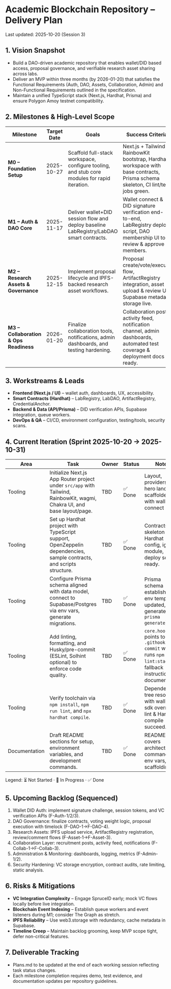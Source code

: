 # Academic Blockchain Repository – Delivery Plan

Last updated: 2025-10-20 (Session 3)

## 1. Vision Snapshot

- Build a DAO-driven academic repository that enables wallet/DID based access, proposal governance, and verifiable research asset sharing across labs.
- Deliver an MVP within three months (by 2026-01-20) that satisfies the Functional Requirements (Auth, DAO, Assets, Collaboration, Admin) and Non-Functional Requirements outlined in the specification.
- Maintain a unified TypeScript stack (Next.js, Hardhat, Prisma) and ensure Polygon Amoy testnet compatibility.

## 2. Milestones & High-Level Scope

| Milestone                              | Target Date | Goals                                                                                        | Success Criteria                                                                                                                   |
| -------------------------------------- | ----------- | -------------------------------------------------------------------------------------------- | ---------------------------------------------------------------------------------------------------------------------------------- |
| **M0 – Foundation Setup**              | 2025-10-27  | Scaffold full-stack workspace, configure tooling, and stub core modules for rapid iteration. | Next.js + Tailwind + RainbowKit bootstrap, Hardhat workspace with base contracts, Prisma schema skeleton, CI lint/test jobs green. |
| **M1 – Auth & DAO Core**               | 2025-11-17  | Deliver wallet+DID session flow and deploy baseline LabRegistry/LabDAO smart contracts.      | Wallet connect & DID signature verification end-to-end, LabRegistry deploy script, DAO membership UI to review & approve members.  |
| **M2 – Research Assets & Governance**  | 2025-12-15  | Implement proposal lifecycle and IPFS-backed research asset workflows.                       | Proposal create/vote/execute flow, ArtifactRegistry integration, asset upload & review UI, Supabase metadata storage live.         |
| **M3 – Collaboration & Ops Readiness** | 2026-01-20  | Finalize collaboration tools, notifications, admin dashboards, and testing hardening.        | Collaboration posts, activity feed, notification channel, admin dashboards, automated test coverage & deployment docs ready.       |

## 3. Workstreams & Leads

- **Frontend (Next.js / UI)** – wallet auth, dashboards, UX, accessibility.
- **Smart Contracts (Hardhat)** – LabRegistry, LabDAO, ArtifactRegistry, CredentialAnchor.
- **Backend & Data (API/Prisma)** – DID verification APIs, Supabase integration, queue workers.
- **DevOps & QA** – CI/CD, environment configuration, testing/tools, security scans.

## 4. Current Iteration (Sprint 2025-10-20 → 2025-10-31)

| Area          | Task                                                                                                                     | Owner | Status  | Notes                                                                                                                 |
| ------------- | ------------------------------------------------------------------------------------------------------------------------ | ----- | ------- | --------------------------------------------------------------------------------------------------------------------- |
| Tooling       | Initialize Next.js App Router project under `src/app` with Tailwind, RainbowKit, wagmi, Chakra UI, and base layout/page. | TBD   | ✅ Done | Layout, providers, and hero landing scaffolded with wallet connect UI.                                                |
| Tooling       | Set up Hardhat project with TypeScript support, OpenZeppelin dependencies, sample contracts, and scripts structure.      | TBD   | ✅ Done | Contracts skeleton + Hardhat config, ignition module, deploy script ready.                                            |
| Tooling       | Configure Prisma schema aligned with data model, connect to Supabase/Postgres via env vars, generate migrations.         | TBD   | ✅ Done | Prisma schema established, env template updated, client generated (`npx prisma generate`).                            |
| Tooling       | Add linting, formatting, and Husky/pre-commit (ESLint, Solhint optional) to enforce code quality.                        | TBD   | ✅ Done | `core.hooksPath` points to `.githooks/pre-commit` which runs `npm run lint:staged`; fallback instructions documented. |
| Tooling       | Verify toolchain via `npm install`, `npm run lint`, and `npx hardhat compile`.                                           | TBD   | ✅ Done | Dependency tree resolves with wallet-sdk override; lint & Hardhat compile succeed.                                    |
| Documentation | Draft README sections for setup, environment variables, and development commands.                                        | TBD   | ✅ Done | README.md covers architecture, commands, env vars, API scaffolding.                                                   |

Legend: ⏳ Not Started · 🔄 In Progress · ✅ Done

## 5. Upcoming Backlog (Sequenced)

1. Wallet DID Auth: implement signature challenge, session tokens, and VC verification APIs (F-Auth-1/2/3).
2. DAO Governance: finalize contracts, voting weight logic, proposal execution with timelock (F-DAO-1→F-DAO-4).
3. Research Assets: IPFS upload service, ArtifactRegistry registration, review/comment flows (F-Asset-1→F-Asset-3).
4. Collaboration Layer: recruitment posts, activity feed, notifications (F-Collab-1→F-Collab-3).
5. Administration & Monitoring: dashboards, logging, metrics (F-Admin-1/2).
6. Security Hardening: VC storage encryption, contract audits, rate limiting, static analysis.

## 6. Risks & Mitigations

- **VC Integration Complexity** – Engage SpruceID early; mock VC flows locally before live integration.
- **Blockchain Event Indexing** – Establish queue workers and event listeners during M1; consider The Graph as stretch.
- **IPFS Reliability** – Use web3.storage with redundancy, cache metadata in Supabase.
- **Timeline Creep** – Maintain backlog grooming, keep MVP scope tight, defer non-critical features.

## 7. Deliverable Tracking

- Plans.md to be updated at the end of each working session reflecting task status changes.
- Each milestone completion requires demo, test evidence, and documentation updates per repository guidelines.
